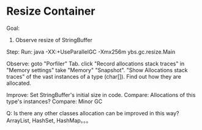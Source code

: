 Resize Container
==
Goal:
1. Observe resize of StringBuffer


Step:
Run: java -XX:+UseParallelGC -Xmx256m ybs.gc.resize.Main

Observe: 
	goto "Porfiler" Tab.
	click "Record allocations stack traces" in "Memory settings"
	take "Memory" "Snapshot".
	"Show Allocations stack traces" of the vast instances of a type (char[]). Find out how they are allocated.

Improve:
	Set StringBuffer's initial size in code.
	Compare: Allocations of this type's instances?
	Compare: Minor GC

	
Q: Is there any other classes allocation can be improved in this way?
	ArrayList, HashSet, HashMap。。。
